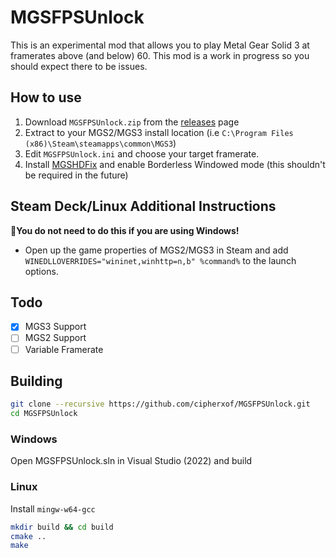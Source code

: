 # MGSFPSUnlock
This is an experimental mod that allows you to play Metal Gear Solid 3 at framerates above (and below) 60. This mod is a work in progress so you should expect there to be issues.

## How to use

1. Download `MGSFPSUnlock.zip` from the [releases](https://github.com/cipherxof/MGSFPSUnlock/releases) page
2. Extract to your MGS2/MGS3 install location (i.e `C:\Program Files (x86)\Steam\steamapps\common\MGS3`)
3. Edit `MGSFPSUnlock.ini` and choose your target framerate.
4. Install [MGSHDFix](https://github.com/Lyall/MGSHDFix) and enable Borderless Windowed mode (this shouldn't be required in the future)

## Steam Deck/Linux Additional Instructions
🚩**You do not need to do this if you are using Windows!**
- Open up the game properties of MGS2/MGS3 in Steam and add `WINEDLLOVERRIDES="wininet,winhttp=n,b" %command%` to the launch options.

## Todo
- [x] MGS3 Support
- [ ] MGS2 Support
- [ ] Variable Framerate

## Building

```bash
git clone --recursive https://github.com/cipherxof/MGSFPSUnlock.git
cd MGSFPSUnlock
```

### Windows

Open MGSFPSUnlock.sln in Visual Studio (2022) and build

### Linux

Install `mingw-w64-gcc`

```bash
mkdir build && cd build
cmake ..
make
```